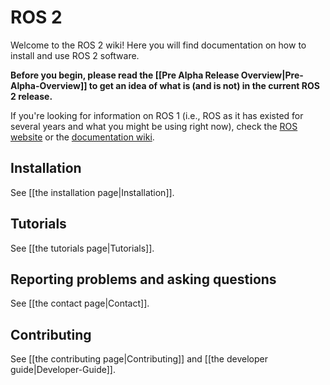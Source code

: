# ROS 2
Welcome to the ROS 2 wiki!  Here you will find documentation on how to install and use ROS 2 software.

**Before you begin, please read the [[Pre Alpha Release Overview|Pre-Alpha-Overview]] to get an idea of what is (and is not) in the current ROS 2 release.**

If you're looking for information on ROS 1 (i.e., ROS as it has existed for several years and what you might be using right now), check the [ROS website](http://www.ros.org) or the [documentation wiki](http://wiki.ros.org).

## Installation
See [[the installation page|Installation]].

## Tutorials
See [[the tutorials page|Tutorials]].

## Reporting problems and asking questions
See [[the contact page|Contact]].

## Contributing
See [[the contributing page|Contributing]] and [[the developer guide|Developer-Guide]].